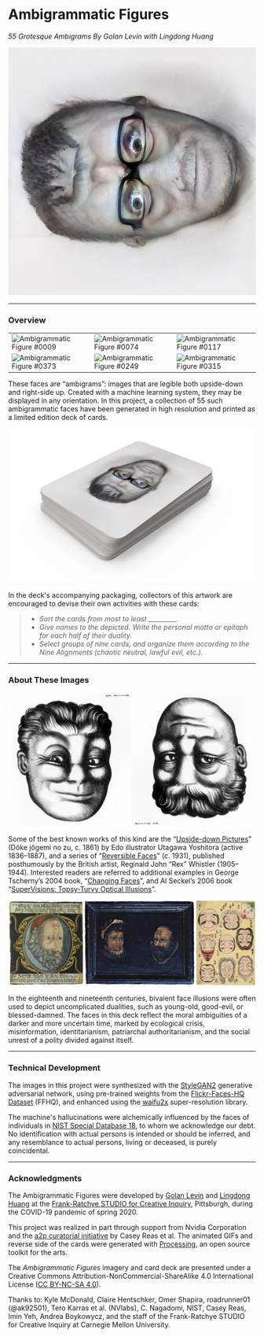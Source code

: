# Ambigrammatic Figures

*55 Grotesque Ambigrams By Golan Levin with Lingdong Huang*

![Ambigrammatic Figure #0073](images/ambigrammatic_figure_0073_1024x1024.png)

---
### Overview

<table>
<tbody>
<tr>
<td width="33%"><img src="images/image0009.gif" width="100%" alt="Ambigrammatic Figure #0009"></td>
<td width="33%"><img src="images/image0074.gif" width="100%" alt="Ambigrammatic Figure #0074"></td>
<td width="33%"><img src="images/image0117.gif" width="100%" alt="Ambigrammatic Figure #0117"></td>
</tr>

<tr>

<td width="33%"><img src="images/image0373.gif" width="100%" alt="Ambigrammatic Figure #0373"></td>
<td width="33%"><img src="images/image0249.gif" width="100%" alt="Ambigrammatic Figure #0249"></td>
<td width="33%"><img src="images/image0315.gif" width="100%" alt="Ambigrammatic Figure #0315"></td>
</tr>

</tbody>
</table>

These faces are “ambigrams”: images that are legible both upside-down and right-side up. Created with a machine learning system, they may be displayed in any orientation. In this project, a collection of 55 such ambigrammatic faces have been generated in high resolution and printed as a limited edition deck of cards. 

![](images/ambigrammatic_cards.png)

In the deck's accompanying packaging, collectors of this artwork are encouraged to devise their own activities with these cards: 

> * *Sort the cards from most to least _________.*
> * *Give names to the depicted. Write the personal motto or epitaph for each half of their duality.*
> * *Select groups of nine cards, and organize them according to the Nine Alignments (chaotic neutral, lawful evil, etc.).*


---
### About These Images

![*Reversible Faces* (1931-32) by Rex Whistler](images/rex_whistler.jpg)

Some of the best known works of this kind are the “[Upside-down Pictures](https://ukiyo-e.org/image/mfa/sc168251)” (Dôke jôgemi no zu, c. 1861) by Edo illustrator Utagawa Yoshitora (active 1836–1887), and a series of “[Reversible Faces](https://commons.wikimedia.org/wiki/File:Rex_Whistler_-_Reversible_Face_-_Mayor_%26_Judge_1930.jpg)” (c. 1931), published posthumously by the British artist, Reginald John “Rex” Whistler (1905–1944). Interested readers are referred to additional examples in George Tscherny’s 2004 book, “[Changing Faces](https://www.amazon.com/Changing-Faces-George-Tscherny/dp/B000W7M2ZW)”, and Al Seckel’s 2006 book “[SuperVisions: Topsy-Turvy Optical Illusions](https://www.amazon.com/SuperVisions-Topsy-Turvy-Illusions-Al-Seckel/dp/1402718322)”.

![Left to right: anonymous Swiss painting (18th C., from Tscherny); anonymous English painting (19th C., from Tscherny); *Upside-down Pictures* (1861) by Utagawa Yoshitora](images/historic_examples.jpg)

In the eighteenth and nineteenth centuries, bivalent face illusions were often used to depict uncomplicated dualities, such as young-old, good-evil, or blessed-damned. The faces in this deck reflect the moral ambiguities of a darker and more uncertain time, marked by ecological crisis, misinformation, identitarianism, patriarchal authoritarianism, and the social unrest of a polity divided against itself.

---
### Technical Development


The images in this project were synthesized with the [StyleGAN2](https://github.com/NVlabs/stylegan2) generative adversarial network, using pre-trained weights from the [Flickr-Faces-HQ Dataset](https://github.com/NVlabs/ffhq-dataset) (FFHQ), and enhanced using the [waifu2x](https://github.com/nagadomi/waifu2x) super-resolution library. 

The machine's hallucinations were alchemically influenced by the faces of individuals in [NIST Special Database 18](https://www.nist.gov/srd/nist-special-database-18), to whom we acknowledge our debt. No identification with actual persons is intended or should be inferred, and any resemblance to actual persons, living or deceased, is purely coincidental.



---
### Acknowledgments

The Ambigrammatic Figures were developed by [Golan Levin](http://flong.com/archive/) and [Lingdong Huang](https://lingdong.works/) at the [Frank-Ratchye STUDIO for Creative Inquiry](https://studioforcreativeinquiry.org/), Pittsburgh, during the COVID-19 pandemic of spring 2020.

This project was realized in part through support from Nvidia Corporation and the [a2p curatorial initiative](https://a2p.bitmark.com/v2/artworks) by Casey Reas et al. The animated GIFs and reverse side of the cards were generated with [Processing](http://processing.org), an open source toolkit for the arts.

The *Ambigrammatic Figures* imagery and card deck are presented under a Creative Commons Attribution-NonCommercial-ShareAlike 4.0 International License ([CC BY-NC-SA 4.0](https://creativecommons.org/licenses/by-nc-sa/4.0/)).

Thanks to: Kyle McDonald, Claire Hentschker, Omer Shapira, roadrunner01 (@ak92501), Tero Karras et al. (NVlabs), C. Nagadomi, NIST, Casey Reas, Imin Yeh, Andrea Boykowycz, and the staff of the Frank-Ratchye STUDIO for Creative Inquiry at Carnegie Mellon University.